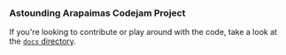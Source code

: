 ### Astounding Arapaimas Codejam Project

If you're looking to contribute or play around with the code,
take a look at the [`docs` directory](docs).

